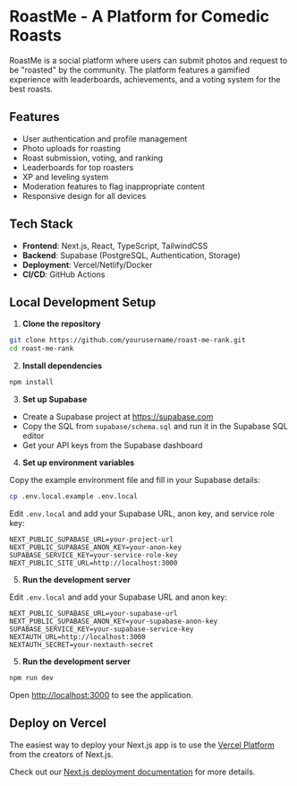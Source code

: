 # RoastMe - A Platform for Comedic Roasts

RoastMe is a social platform where users can submit photos and request to be "roasted" by the community. The platform features a gamified experience with leaderboards, achievements, and a voting system for the best roasts.

## Features

- User authentication and profile management
- Photo uploads for roasting
- Roast submission, voting, and ranking
- Leaderboards for top roasters
- XP and leveling system
- Moderation features to flag inappropriate content
- Responsive design for all devices

## Tech Stack

- **Frontend**: Next.js, React, TypeScript, TailwindCSS
- **Backend**: Supabase (PostgreSQL, Authentication, Storage)
- **Deployment**: Vercel/Netlify/Docker
- **CI/CD**: GitHub Actions

## Local Development Setup

1. **Clone the repository**

```bash
git clone https://github.com/yourusername/roast-me-rank.git
cd roast-me-rank
```

2. **Install dependencies**

```bash
npm install
```

3. **Set up Supabase**

- Create a Supabase project at https://supabase.com
- Copy the SQL from `supabase/schema.sql` and run it in the Supabase SQL editor
- Get your API keys from the Supabase dashboard

4. **Set up environment variables**

Copy the example environment file and fill in your Supabase details:

```bash
cp .env.local.example .env.local
```

Edit `.env.local` and add your Supabase URL, anon key, and service role key:

```
NEXT_PUBLIC_SUPABASE_URL=your-project-url
NEXT_PUBLIC_SUPABASE_ANON_KEY=your-anon-key
SUPABASE_SERVICE_KEY=your-service-role-key
NEXT_PUBLIC_SITE_URL=http://localhost:3000
```

5. **Run the development server**

Edit `.env.local` and add your Supabase URL and anon key:

```
NEXT_PUBLIC_SUPABASE_URL=your-supabase-url
NEXT_PUBLIC_SUPABASE_ANON_KEY=your-supabase-anon-key
SUPABASE_SERVICE_KEY=your-supabase-service-key
NEXTAUTH_URL=http://localhost:3000
NEXTAUTH_SECRET=your-nextauth-secret
```

5. **Run the development server**

```bash
npm run dev
```

Open [http://localhost:3000](http://localhost:3000) to see the application.

## Deploy on Vercel

The easiest way to deploy your Next.js app is to use the [Vercel Platform](https://vercel.com/new?utm_medium=default-template&filter=next.js&utm_source=create-next-app&utm_campaign=create-next-app-readme) from the creators of Next.js.

Check out our [Next.js deployment documentation](https://nextjs.org/docs/app/building-your-application/deploying) for more details.
